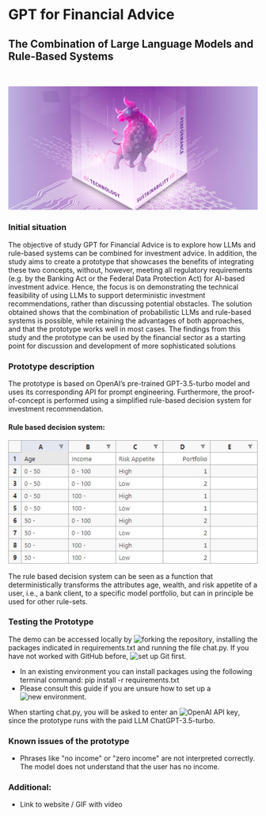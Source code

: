 # GPT for Financial Advice
## The Combination of Large Language Models and Rule-Based Systems

 

![Cover.jpg](https://github.com/HSLU-IFZ-Competence-Center-Investments/GPT_for_Financial_Advice/blob/main/Images/Cover.jpg)


### Initial situation

The objective of study GPT for Financial Advice is to explore how LLMs and rule-based systems can be combined for investment advice.
In addition, the study aims to create a prototype that showcases the benefits of integrating these two concepts,
without, however, meeting all regulatory requirements (e.g. by the Banking Act or the Federal Data Protection Act) for
AI-based investment advice. Hence, the focus is on demonstrating the technical feasibility of using LLMs to support
deterministic investment recommendations, rather than discussing potential obstacles. The solution obtained shows
that the combination of probabilistic LLMs and rule-based systems is possible, while retaining the advantages of both
approaches, and that the prototype works well in most cases. The findings from this study and the prototype can be
used by the financial sector as a starting point for discussion and development of more sophisticated solutions

### Prototype description

The prototype is based on OpenAI’s pre-trained GPT-3.5-turbo model and uses its corresponding API for prompt engineering.
Furthermore, the proof-of-concept is performed using a simplified rule-based decision system for investment recommendation.

#### Rule based decision system: 

![Table_rules.JPG](https://github.com/HSLU-IFZ-Competence-Center-Investments/GPT_for_Financial_Advice/blob/main/Images/Table_rules.JPG)

The rule based decision system can be seen as a function that deterministically transforms the attributes age, wealth, and risk appetite
of a user, i.e., a bank client, to a specific model portfolio, but can in principle be used for other rule-sets.


### Testing the Prototype 

The demo can be accessed locally by ![forking the repository](https://docs.github.com/en/get-started/quickstart/fork-a-repo), installing the packages indicated in requirements.txt and running the file chat.py. If you have not worked with GitHub before, ![set up Git](https://docs.github.com/en/get-started/quickstart/set-up-git) first.

- In an existing environment you can install packages using the following terminal command: pip install -r requirements.txt
- Please consult this guide if you are unsure how to set up a ![new environment](https://realpython.com/python-virtual-environments-a-primer/#create-it).

When starting chat.py, you will be asked to enter an ![OpenAI API key](https://platform.openai.com/account/api-keys), since the prototype runs with the paid LLM ChatGPT-3.5-turbo. 

### Known issues of the prototype
- Phrases like "no income" or "zero income" are not interpreted correctly. The model does not understand that the user has no income.


### Additional: 
- Link to website / GIF with video

 
